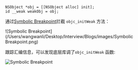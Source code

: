 ````
NSObject *obj = [[NSObject alloc] init];
id __weak weakObj = obj;
````


通过[Symbolic Breakpoint](https://blog.csdn.net/xuhen/article/details/77747456)拦截 `objc_initWeak` 方法：

![Symbolic Breakpoint](/Users/wangwanli/Desktop/Interview/Blogs/images/Symbolic Breakpoint.png)

跟踪汇编信息，可以发现底层库调了`objc_initWeak` 函数:

![Symbolic Breakpoint](/Users/wangwanli/Desktop/Interview/Blogs/images/objc_initWeak.png)

